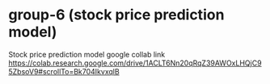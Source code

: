 # group-6 (stock price prediction model)
Stock price prediction model
google collab link
https://colab.research.google.com/drive/1ACLT6Nn20qRqZ39AWOxLHQjC95ZbsoV9#scrollTo=Bk704IkvxqlB
